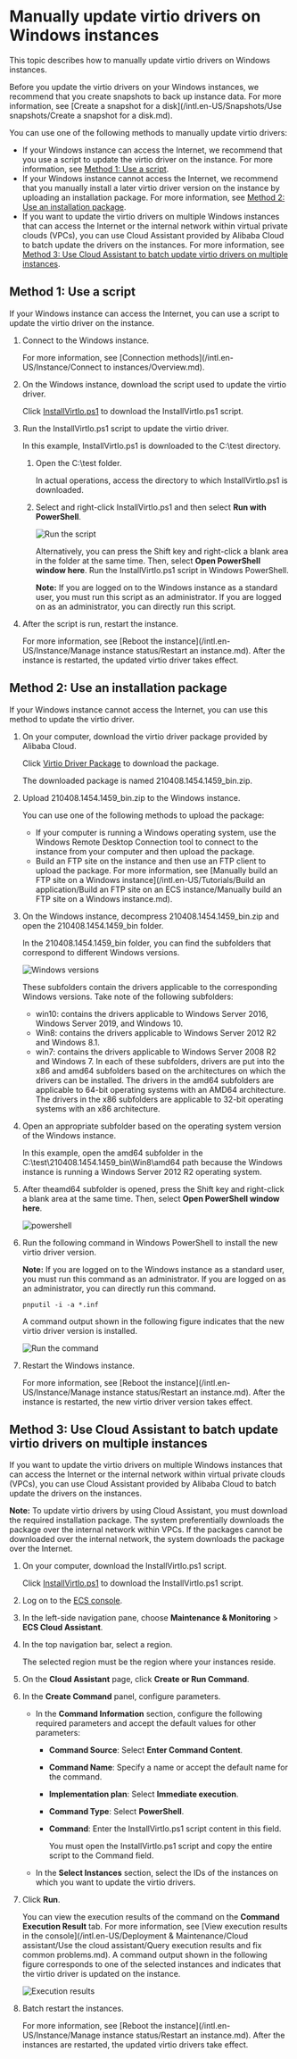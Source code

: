 # Manually update virtio drivers on Windows instances

This topic describes how to manually update virtio drivers on Windows instances.

Before you update the virtio drivers on your Windows instances, we recommend that you create snapshots to back up instance data. For more information, see [Create a snapshot for a disk](/intl.en-US/Snapshots/Use snapshots/Create a snapshot for a disk.md).

You can use one of the following methods to manually update virtio drivers:

-   If your Windows instance can access the Internet, we recommend that you use a script to update the virtio driver on the instance. For more information, see [Method 1: Use a script](#section_dxx_gk9_ro8).
-   If your Windows instance cannot access the Internet, we recommend that you manually install a later virtio driver version on the instance by uploading an installation package. For more information, see [Method 2: Use an installation package](#section_1kb_hov_812).
-   If you want to update the virtio drivers on multiple Windows instances that can access the Internet or the internal network within virtual private clouds \(VPCs\), you can use Cloud Assistant provided by Alibaba Cloud to batch update the drivers on the instances. For more information, see [Method 3: Use Cloud Assistant to batch update virtio drivers on multiple instances](#section_u8c_blo_x3v).

## Method 1: Use a script

If your Windows instance can access the Internet, you can use a script to update the virtio driver on the instance.

1.  Connect to the Windows instance.

    For more information, see [Connection methods](/intl.en-US/Instance/Connect to instances/Overview.md).

2.  On the Windows instance, download the script used to update the virtio driver.

    Click [InstallVirtIo.ps1](https://windows-driver-cn-beijing.oss-cn-beijing.aliyuncs.com/virtio/InstallVirtIo.ps1) to download the InstallVirtIo.ps1 script.

3.  Run the InstallVirtIo.ps1 script to update the virtio driver.

    In this example, InstallVirtIo.ps1 is downloaded to the C:\\test directory.

    1.  Open the C:\\test folder.

        In actual operations, access the directory to which InstallVirtIo.ps1 is downloaded.

    2.  Select and right-click InstallVirtIo.ps1 and then select **Run with PowerShell**.

        ![Run the script](https://static-aliyun-doc.oss-accelerate.aliyuncs.com/assets/img/en-US/3479465261/p274473.png)

        Alternatively, you can press the Shift key and right-click a blank area in the folder at the same time. Then, select **Open PowerShell window here**. Run the InstallVirtIo.ps1 script in Windows PowerShell.

        **Note:** If you are logged on to the Windows instance as a standard user, you must run this script as an administrator. If you are logged on as an administrator, you can directly run this script.

4.  After the script is run, restart the instance.

    For more information, see [Reboot the instance](/intl.en-US/Instance/Manage instance status/Restart an instance.md). After the instance is restarted, the updated virtio driver takes effect.


## Method 2: Use an installation package

If your Windows instance cannot access the Internet, you can use this method to update the virtio driver.

1.  On your computer, download the virtio driver package provided by Alibaba Cloud.

    Click [Virtio Driver Package](https://windows-driver-cn-beijing.oss-cn-beijing.aliyuncs.com/virtio/210408.1454.1459_bin.zip) to download the package.

    The downloaded package is named 210408.1454.1459\_bin.zip.

2.  Upload 210408.1454.1459\_bin.zip to the Windows instance.

    You can use one of the following methods to upload the package:

    -   If your computer is running a Windows operating system, use the Windows Remote Desktop Connection tool to connect to the instance from your computer and then upload the package.
    -   Build an FTP site on the instance and then use an FTP client to upload the package. For more information, see [Manually build an FTP site on a Windows instance](/intl.en-US/Tutorials/Build an application/Build an FTP site on an ECS instance/Manually build an FTP site on a Windows instance.md).
3.  On the Windows instance, decompress 210408.1454.1459\_bin.zip and open the 210408.1454.1459\_bin folder.

    In the 210408.1454.1459\_bin folder, you can find the subfolders that correspond to different Windows versions.

    ![Windows versions](https://static-aliyun-doc.oss-accelerate.aliyuncs.com/assets/img/en-US/3479465261/p274528.png)

    These subfolders contain the drivers applicable to the corresponding Windows versions. Take note of the following subfolders:

    -   win10: contains the drivers applicable to Windows Server 2016, Windows Server 2019, and Windows 10.
    -   Win8: contains the drivers applicable to Windows Server 2012 R2 and Windows 8.1.
    -   win7: contains the drivers applicable to Windows Server 2008 R2 and Windows 7.
    In each of these subfolders, drivers are put into the x86 and amd64 subfolders based on the architectures on which the drivers can be installed. The drivers in the amd64 subfolders are applicable to 64-bit operating systems with an AMD64 architecture. The drivers in the x86 subfolders are applicable to 32-bit operating systems with an x86 architecture.

4.  Open an appropriate subfolder based on the operating system version of the Windows instance.

    In this example, open the amd64 subfolder in the C:\\test\\210408.1454.1459\_bin\\Win8\\amd64 path because the Windows instance is running a Windows Server 2012 R2 operating system.

5.  After theamd64 subfolder is opened, press the Shift key and right-click a blank area at the same time. Then, select **Open PowerShell window here**.

    ![powershell](https://static-aliyun-doc.oss-accelerate.aliyuncs.com/assets/img/en-US/8492565261/p274577.png)

6.  Run the following command in Windows PowerShell to install the new virtio driver version.

    **Note:** If you are logged on to the Windows instance as a standard user, you must run this command as an administrator. If you are logged on as an administrator, you can directly run this command.

    ```
    pnputil -i -a *.inf
    ```

    A command output shown in the following figure indicates that the new virtio driver version is installed.

    ![Run the command](https://static-aliyun-doc.oss-accelerate.aliyuncs.com/assets/img/en-US/3479465261/p274580.png)

7.  Restart the Windows instance.

    For more information, see [Reboot the instance](/intl.en-US/Instance/Manage instance status/Restart an instance.md). After the instance is restarted, the new virtio driver version takes effect.


## Method 3: Use Cloud Assistant to batch update virtio drivers on multiple instances

If you want to update the virtio drivers on multiple Windows instances that can access the Internet or the internal network within virtual private clouds \(VPCs\), you can use Cloud Assistant provided by Alibaba Cloud to batch update the drivers on the instances.

**Note:** To update virtio drivers by using Cloud Assistant, you must download the required installation package. The system preferentially downloads the package over the internal network within VPCs. If the packages cannot be downloaded over the internal network, the system downloads the package over the Internet.

1.  On your computer, download the InstallVirtIo.ps1 script.

    Click [InstallVirtIo.ps1](https://windows-driver-cn-beijing.oss-cn-beijing.aliyuncs.com/virtio/InstallVirtIo.ps1) to download the InstallVirtIo.ps1 script.

2.  Log on to the [ECS console](https://ecs.console.aliyun.com).

3.  In the left-side navigation pane, choose **Maintenance & Monitoring** \> **ECS Cloud Assistant**.

4.  In the top navigation bar, select a region.

    The selected region must be the region where your instances reside.

5.  On the **Cloud Assistant** page, click **Create or Run Command**.

6.  In the **Create Command** panel, configure parameters.

    -   In the **Command Information** section, configure the following required parameters and accept the default values for other parameters:
        -   **Command Source**: Select **Enter Command Content**.
        -   **Command Name**: Specify a name or accept the default name for the command.
        -   **Implementation plan**: Select **Immediate execution**.
        -   **Command Type**: Select **PowerShell**.
        -   **Command**: Enter the InstallVirtIo.ps1 script content in this field.

            You must open the InstallVirtIo.ps1 script and copy the entire script to the Command field.

    -   In the **Select Instances** section, select the IDs of the instances on which you want to update the virtio drivers.
7.  Click **Run**.

    You can view the execution results of the command on the **Command Execution Result** tab. For more information, see [View execution results in the console](/intl.en-US/Deployment & Maintenance/Cloud assistant/Use the cloud assistant/Query execution results and fix common problems.md). A command output shown in the following figure corresponds to one of the selected instances and indicates that the virtio driver is updated on the instance.

    ![Execution results](https://static-aliyun-doc.oss-accelerate.aliyuncs.com/assets/img/en-US/3479465261/p274637.png)

8.  Batch restart the instances.

    For more information, see [Reboot the instance](/intl.en-US/Instance/Manage instance status/Restart an instance.md). After the instances are restarted, the updated virtio drivers take effect.


